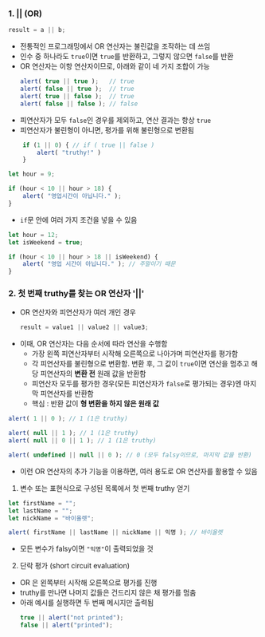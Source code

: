 ### 1. || (OR)

``` javascript
result = a || b;
```
- 전통적인 프로그래밍에서 OR 연산자는 불린값을 조작하는 데 쓰임
- 인수 중 하나라도 `true`이면 `true`를 반환하고, 그렇지 않으면 `false`를 반환
- OR 연산자는 이항 연산자이므로, 아래와 같이 네 가지 조합이 가능
    ``` javascript
    alert( true || true );   // true
    alert( false || true );  // true
    alert( true || false );  // true
    alert( false || false ); // false
    ```
- 피연산자가 모두 `false`인 경우를 제외하고, 연산 결과는 항상 `true`
- 피연산자가 불린형이 아니면, 평가를 위해 불린형으로 변환됨
``` javascript
    if (1 || 0) { // if ( true || false )
        alert( "truthy!" )
    }
```
``` javascript
let hour = 9;

if (hour < 10 || hour > 18) {
    alert( "영업시간이 아닙니다." );
}
```

- `if`문 안에 여러 가지 조건을 넣을 수 있음
``` javascript
let hour = 12;
let isWeekend = true;

if (hour < 10 || hour > 18 || isWeekend) {
    alert( "영업 시간이 아닙니다." ); // 주말이기 때문
}
```

### 2. 첫 번째 truthy를 찾는 OR 연산자 '||'
- OR 연산자와 피연산자가 여러 개인 경우
    ``` javascript
    result = value1 || value2 || value3;
    ```
- 이때, OR 연산자는 다음 순서에 따라 연산을 수행함
    - 가장 왼쪽 피연산자부터 시작해 오른쪽으로 나아가며 피연산자를 평가함
    - 각 피연산자를 불린형으로 변환함. 변환 후, 그 값이 `true`이면 연산을 멈추고 해당 피연산자의 **변환 전** 원래 값을 반환함
    - 피연산자 모두를 평가한 경우(모든 피연산자가 `false`로 평가되는 경우)엔 마지막 피연산자를 반환함
    - 핵심 : 반환 값이 **형 변환을 하지 않은 원래 값**

``` javascript
alert( 1 || 0 ); // 1 (1은 truthy)

alert( null || 1 ); // 1 (1은 truthy)
alert( null || 0 || 1 ); // 1 (1은 truthy)

alert( undefined || null || 0 ); // 0 (모두 falsy이므로, 마지막 값을 반환)
```

- 이런 OR 연산자의 추가 기능을 이용하면, 여러 용도로 OR 연산자를 활용할 수 있음

1. 변수 또는 표현식으로 구성된 목록에서 첫 번째 truthy 얻기
``` javascript
let firstName = "";
let lastName = "";
let nickName = "바이올렛";

alert( firstName || lastName || nickName || 익명 ); // 바이올렛
```
- 모든 변수가 falsy이면 `"익명"`이 출력되었을 것

2. 단락 평가 (short circuit evaluation)
- OR 은 왼쪽부터 시작해 오른쪽으로 평가를 진행
- truthy를 만나면 나머지 값들은 건드리지 않은 채 평가를 멈춤
- 아래 예시를 실행하면 두 번째 메시지만 출력됨
    ``` javascript
    true || alert("not printed");
    false || alert("printed");
    ```
